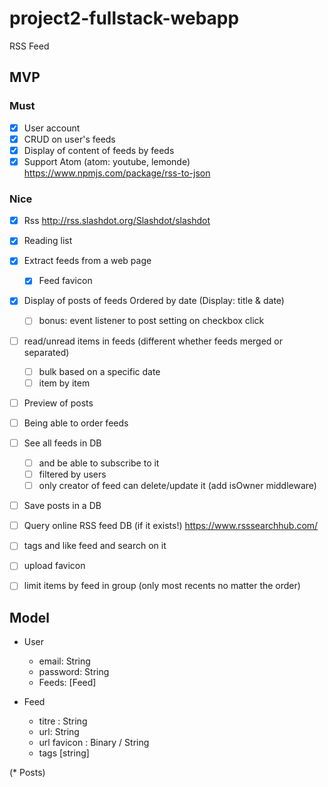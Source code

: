 # project2-fullstack-webapp

RSS Feed

## MVP

### Must

* [x] User account
* [x] CRUD on user's feeds
* [x] Display of content of feeds by feeds
* [x] Support Atom (atom: youtube, lemonde) https://www.npmjs.com/package/rss-to-json

### Nice


* [x] Rss http://rss.slashdot.org/Slashdot/slashdot
* [x] Reading list
* [x] Extract feeds from a web page
    * [x] Feed favicon
* [x] Display of posts of feeds Ordered by date (Display: title & date)
    * [ ] bonus: event listener to post setting on checkbox click
* [ ] read/unread items in feeds (different whether feeds merged or separated)
    * [ ] bulk based on a specific date
    * [ ] item by item
* [ ] Preview of posts
* [ ] Being able to order feeds
* [ ] See all feeds in DB
    * [ ] and be able to subscribe to it
    * [ ] filtered by users
    * [ ] only creator of feed can delete/update it (add isOwner middleware)
* [ ] Save posts in a DB
* [ ] Query online RSS feed DB (if it exists!) https://www.rsssearchhub.com/
* [ ] tags and like feed and search on it
* [ ] upload favicon
* [ ] limit items by feed in group (only most recents no matter the order)


## Model

* User
    * email: String
    * password: String
    * Feeds: [Feed]

* Feed
    * titre : String
    * url: String
    * url favicon : Binary / String
    * tags [string]

(* Posts)

<link rel="stylesheet" href="https://cdn.jsdelivr.net/npm/@picocss/pico@1/css/pico.min.css">